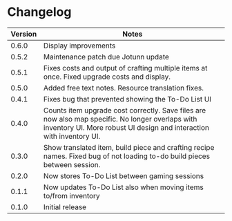 # Changelog

| Version | Notes                                                           |
| ------- | --------------------------------------------------------------- |
| 0.6.0   | Display improvements |
| 0.5.2   | Maintenance patch due Jotunn update |
| 0.5.1   | Fixes costs and output of crafting multiple items at once. Fixed upgrade costs and display. |
| 0.5.0   | Added free text notes. Resource translation fixes. |
| 0.4.1   | Fixes bug that prevented showing the To-Do List UI |
| 0.4.0   | Counts item upgrade cost correctly. Save files are now also map specific. No longer overlaps with inventory UI. More robust UI design and interaction with inventory UI. |
| 0.3.0   | Show translated item, build piece and crafting recipe names. Fixed bug of not loading to-do build pieces between session.    |
| 0.2.0   | Now stores To-Do List between gaming sessions                   |
| 0.1.1   | Now updates To-Do List also when moving items to/from inventory |
| 0.1.0   | Initial release                                                 |
